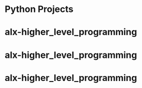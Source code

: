 # Python Projects
# alx-higher_level_programming
# alx-higher_level_programming
# alx-higher_level_programming
